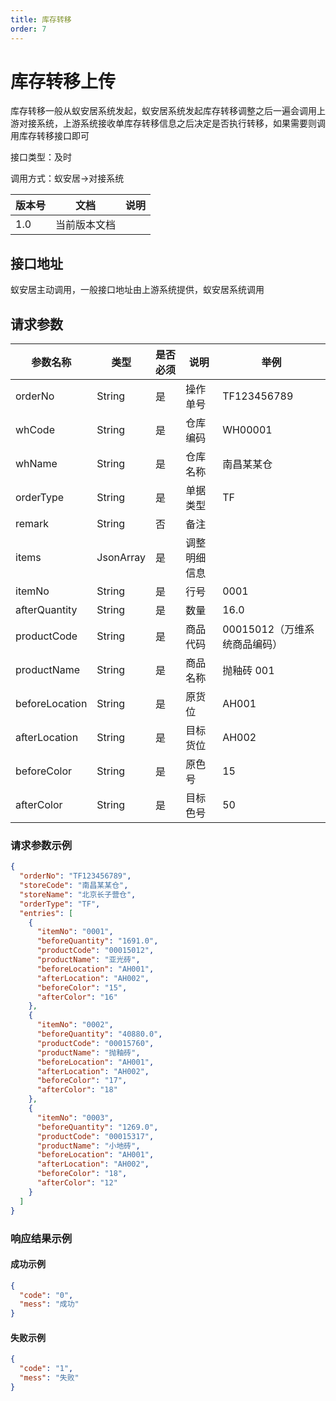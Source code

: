 ```yaml
---
title: 库存转移
order: 7
---
```


# 库存转移上传

库存转移一般从蚁安居系统发起，蚁安居系统发起库存转移调整之后一遍会调用上游对接系统，上游系统接收单库存转移信息之后决定是否执行转移，如果需要则调用库存转移接口即可

接口类型：及时

调用方式：蚁安居->对接系统

| 版本号 | 文档         | 说明 |
| ------ | ------------ | ---- |
| 1.0    | 当前版本文档 |      |

## 接口地址

蚁安居主动调用，一般接口地址由上游系统提供，蚁安居系统调用

## 请求参数

| 参数名称       | 类型      | 是否必须 | 说明         | 举例                         |
| -------------- | --------- | -------- | ------------ | ---------------------------- |
| orderNo        | String    | 是       | 操作单号     | TF123456789                  |
| whCode         | String    | 是       | 仓库编码     | WH00001                      |
| whName         | String    | 是       | 仓库名称     | 南昌某某仓                   |
| orderType      | String    | 是       | 单据类型     | TF                           |
| remark         | String    | 否       | 备注         |                              |
| items          | JsonArray | 是       | 调整明细信息 |                              |
| itemNo         | String    | 是       | 行号         | 0001                         |
| afterQuantity  | String    | 是       | 数量         | 16.0                         |
| productCode    | String    | 是       | 商品代码     | 00015012（万维系统商品编码） |
| productName    | String    | 是       | 商品名称     | 抛釉砖 001                   |
| beforeLocation | String    | 是       | 原货位       | AH001                        |
| afterLocation  | String    | 是       | 目标货位     | AH002                        |
| beforeColor    | String    | 是       | 原色号       | 15                           |
| afterColor     | String    | 是       | 目标色号     | 50                           |

### 请求参数示例

```json
{
  "orderNo": "TF123456789",
  "storeCode": "南昌某某仓",
  "storeName": "北京长子营仓",
  "orderType": "TF",
  "entries": [
    {
      "itemNo": "0001",
      "beforeQuantity": "1691.0",
      "productCode": "00015012",
      "productName": "亚光砖",
      "beforeLocation": "AH001",
      "afterLocation": "AH002",
      "beforeColor": "15",
      "afterColor": "16"
    },
    {
      "itemNo": "0002",
      "beforeQuantity": "40880.0",
      "productCode": "00015760",
      "productName": "抛釉砖",
      "beforeLocation": "AH001",
      "afterLocation": "AH002",
      "beforeColor": "17",
      "afterColor": "18"
    },
    {
      "itemNo": "0003",
      "beforeQuantity": "1269.0",
      "productCode": "00015317",
      "productName": "小地砖",
      "beforeLocation": "AH001",
      "afterLocation": "AH002",
      "beforeColor": "18",
      "afterColor": "12"
    }
  ]
}
```

### 响应结果示例

#### 成功示例

```json
{
  "code": "0",
  "mess": "成功"
}
```

#### 失败示例

```json
{
  "code": "1",
  "mess": "失败"
}
```
